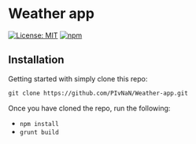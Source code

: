 # Weather app

[![License: MIT](https://img.shields.io/badge/License-MIT-yellow.svg)]() [![npm](https://img.shields.io/npm/v/npm.svg)]()


## Installation


Getting started with simply clone this repo:

```html
git clone https://github.com/PIvNaN/Weather-app.git
```

Once you have cloned the repo, run the following:

- `npm install`
- `grunt build`
